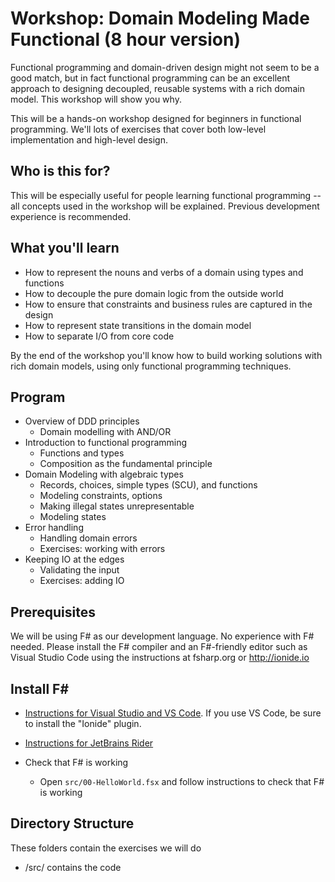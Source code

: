 # Workshop: Domain Modeling Made Functional (8 hour version)

Functional programming and domain-driven design might not seem to be a good match,
but in fact functional programming can be an excellent approach to designing decoupled,
reusable systems with a rich domain model. This workshop will show you why.

This will be a hands-on workshop designed for beginners in functional programming.
We'll lots of exercises that cover both low-level implementation and high-level design.


## Who is this for?

This will be especially useful for people learning functional programming -- all concepts used in the workshop will be explained. Previous development experience is recommended.

## What you'll learn

* How to represent the nouns and verbs of a domain using types and functions
* How to decouple the pure domain logic from the outside world
* How to ensure that constraints and business rules are captured in the design
* How to represent state transitions in the domain model
* How to separate I/O from core code

By the end of the workshop you'll know how to build working solutions
with rich domain models, using only functional programming techniques.

## Program

* Overview of DDD principles
  * Domain modelling with AND/OR
* Introduction to functional programming
  * Functions and types
  * Composition as the fundamental principle
* Domain Modeling with algebraic types
  * Records, choices, simple types (SCU), and functions
  * Modeling constraints, options
  * Making illegal states unrepresentable
  * Modeling states
* Error handling
  * Handling domain errors
  * Exercises: working with errors
* Keeping IO at the edges
  * Validating the input
  * Exercises: adding IO

## Prerequisites

We will be using F# as our development language. No experience with F# needed.
Please install the F# compiler and an F#-friendly editor such as Visual Studio Code using the instructions at fsharp.org or http://ionide.io

## Install F#

* [Instructions for Visual Studio and VS Code](https://docs.microsoft.com/en-us/dotnet/fsharp/get-started/install-fsharp). 
  If you use VS Code, be sure to install the "Ionide" plugin.
* [Instructions for JetBrains Rider](https://www.jetbrains.com/help/rider/F_Sharp.html)


* Check that F# is working
  * Open `src/00-HelloWorld.fsx` and follow instructions to check that F# is working

## Directory Structure

These folders contain the exercises we will do

* /src/ contains the code

